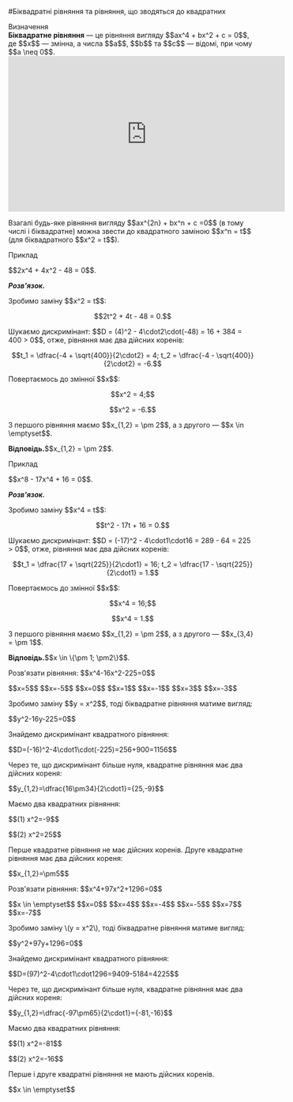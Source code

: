 #Бiквадратнi рiвняння та рівняння, що зводяться до квадратних

<div class="space">
<div class="eoz-wrap">
<span class="eoz">Визначення</span>
<div class="eoz-text">
<b>Біквадратне рівняння</b> — це рівняння вигляду $$ax^4 + bx^2 + c = 0$$, де $$x$$ — змінна, а числа $$a$$, $$b$$ та $$c$$ — відомі, при чому $$a \neq 0$$.
</div>
</div>
</div>

<div class="fluidMedia">
<iframe align="center" width="560" height="315" src="https://www.youtube.com/embed/PTxIbXj0iYE" frameborder="0" allowfullscreen></iframe>
</div>
<div class="popup">
</div>

<p>Взагалі будь-яке рівняння вигляду $$ax^{2n} + bx^n + c =0$$ (в тому числі і біквадратне) можна звести до квадратного заміною $$x^n = t$$ (для біквадратного $$x^2 = t$$).</p>
<div class="space"></div>
<div class="space">
<div class="task-wrap">
<span class="task">Приклад</span>
<div class="task-text">
<p>$$2x^4 + 4x^2 - 48 = 0$$.</p>
<p><b><i>Розв'язок.</i></p>
<p></b>Зробимо заміну $$x^2 = t$$:</p>
<p align="center">$$2t^2 + 4t - 48 = 0.$$</p>
<p>Шукаємо дискримінант: $$D = (4)^2 - 4\cdot2\cdot(-48) = 16 + 384 = 400 > 0$$, отже, рівняння має два дійсних коренів:</p>
<p align="center">$$t_1 = \dfrac{-4 + \sqrt{400}}{2\cdot2} = 4; t_2 = \dfrac{-4 - \sqrt{400}}{2\cdot2} = -6.$$</p>
<p>Повертаємось до змінної $$x$$:</p>
<p align="center">$$x^2 = 4;$$</p>
<p align="center">$$x^2 = -6.$$</p>
<p>З першого рівняння маємо $$x_{1,2} = \pm 2$$, а з другого — $$x \in \emptyset$$.</p>
<p><b>Відповідь.</b>$$x_{1,2} = \pm 2$$.</p>
</div>
</div>
</div>

<div class="space">
<div class="task-wrap">
<span class="task">Приклад</span>
<div class="task-text">
<p>$$x^8 - 17x^4 + 16 = 0$$.</p>
<p><b><i>Розв'язок.</i></p>
<p></b>Зробимо заміну $$x^4 = t$$:</p>
<p align="center">$$t^2 - 17t + 16 = 0.$$</p>
<p>Шукаємо дискримінант: $$D = (-17)^2 - 4\cdot1\cdot16 = 289 - 64 = 225 > 0$$, отже, рівняння має два дійсних коренів:</p>
<p align="center">$$t_1 = \dfrac{17 + \sqrt{225}}{2\cdot1} = 16; t_2 = \dfrac{17 - \sqrt{225}}{2\cdot1} = 1.$$</p>
<p>Повертаємось до змінної $$x$$:</p>
<p align="center">$$x^4 = 16;$$</p>
<p align="center">$$x^4 = 1.$$</p>
<p>З першого рівняння маємо $$x_{1,2} = \pm 2$$, а з другого — $$x_{3,4} = \pm 1$$.</p>
<p><b>Відповідь.</b>$$x \in \{\pm 1; \pm2\}$$.</p>
</div>
</div>
</div>


<quiz correctLabel="correct" incorrectLabel="incorrect" checkLabel="check">
    <question  multiple>
        <p>Розв'язати рівняння: $$x^4-16x^2-225=0$$</p>
        <answer correct>$$x=5$$</answer>
        <answer correct>$$x=-5$$</answer>
        <answer>$$x=0$$</answer>
        <answer>$$x=1$$</answer>
        <answer>$$x=-1$$</answer>
        <answer>$$x=3$$</answer>
        <answer>$$x=-3$$</answer>
        <explanation>
        <p>Зробимо заміну $$y = x^2$$, тоді біквадратне рівняння матиме вигляд:</p> 
        <p>$$y^2-16y-225=0$$</p>
        <p>Знайдемо дискримінант квадратного рівняння:</p>
        <p>$$D=(-16)^2-4\cdot1\cdot(-225)=256+900=1156$$</p>
        <p>Через те, що дискримінант більше нуля, квадратне рівняння має два дійсних кореня:</p>
        <p>$$y_{1,2}=\dfrac{16\pm34}{2\cdot1}={25,-9}$$</p>
        <p>Маємо два квадратних рівняння:</p>
        <p>$$(1) x^2=-9$$</p>
        <p>$$(2) x^2=25$$</p>
        <p>Перше квадратне рівняння не має дійсних коренів. Друге квадратне рівняння має два дійсних кореня:</p>
        <p>$$x_{1,2}=\pm5$$</p>
        </explanation>
        </question>
    <question  multiple>
    <p>Розв'язати рівняння: $$x^4+97x^2+1296=0$$</p>
        <answer correct>$$x \in \emptyset$$</answer>
        <answer>$$x=0$$</answer>
        <answer>$$x=4$$</answer>
        <answer>$$x=-4$$</answer>
        <answer>$$x=-5$$</answer>
        <answer>$$x=7$$</answer>
        <answer>$$x=-7$$</answer>
        <explanation>
        <p>Зробимо заміну \(y = x^2\), тоді біквадратне рівняння матиме вигляд:</p>
        <p>$$y^2+97y+1296=0$$</p>
        <p>Знайдемо дискримінант квадратного рівняння:</p>
        <p>$$D=(97)^2-4\cdot1\cdot1296=9409-5184=4225$$</p>
        <p>Через те, що дискримінант більше нуля, квадратне рівняння має два дійсних кореня:</p>
        <p>$$y_{1,2}=\dfrac{-97\pm65}{2\cdot1}={-81,-16}$$</p>
        <p>Маємо два квадратних рівняння:</p>
        <p>$$(1) x^2=-81$$</p>
        <p>$$(2) x^2=-16$$</p>
        <p>Перше і друге квадратні рівняння не мають дійсних коренів.</p>
        <p>$$x \in \emptyset$$</p>
        </explanation>
        </question>
</quiz>